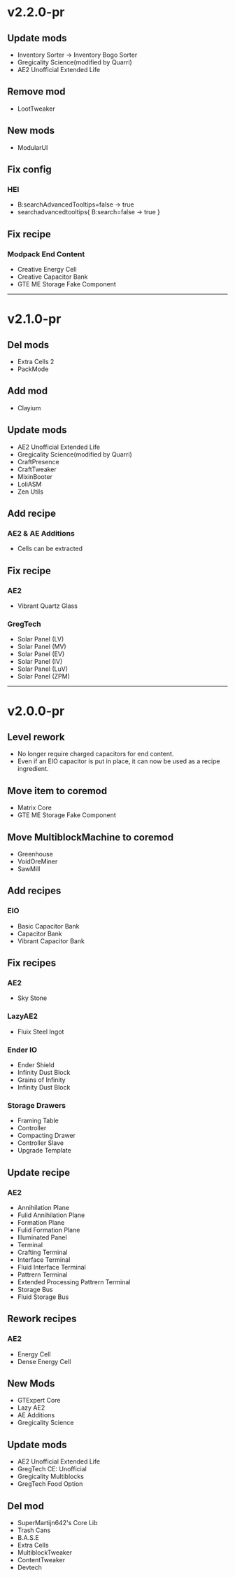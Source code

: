 # v2.2.0-pr
## Update mods
* Inventory Sorter -> Inventory Bogo Sorter
* Gregicality Science(modified by Quarri)
* AE2 Unofficial Extended Life

## Remove mod
* LootTweaker

## New mods
* ModularUI

## Fix config
### HEI
* B:searchAdvancedTooltips=false -> true
* searchadvancedtooltips{ B:search=false -> true }

## Fix recipe
### Modpack End Content
* Creative Energy Cell
* Creative Capacitor Bank
* GTE ME Storage Fake Component

* * *

# v2.1.0-pr
## Del mods
* Extra Cells 2
* PackMode

## Add mod
* Clayium

## Update mods
* AE2 Unofficial Extended Life
* Gregicality Science(modified by Quarri)
* CraftPresence
* CraftTweaker
* MixinBooter
* LoliASM
* Zen Utils

## Add recipe
### AE2 & AE Additions
* Cells can be extracted

## Fix recipe
### AE2
* Vibrant Quartz Glass

### GregTech
* Solar Panel (LV)
* Solar Panel (MV)
* Solar Panel (EV)
* Solar Panel (IV)
* Solar Panel (LuV)
* Solar Panel (ZPM)

* * *

# v2.0.0-pr
## Level rework
* No longer require charged capacitors for end content.
* Even if an EIO capacitor is put in place, it can now be used as a recipe ingredient.

## Move item to coremod
* Matrix Core
* GTE ME Storage Fake Component

## Move MultiblockMachine to coremod
* Greenhouse
* VoidOreMiner
* SawMill

## Add recipes
### EIO
* Basic Capacitor Bank
* Capacitor Bank
* Vibrant Capacitor Bank

## Fix recipes
### AE2
* Sky Stone

### LazyAE2
* Fluix Steel Ingot

### Ender IO
* Ender Shield
* Infinity Dust Block
* Grains of Infinity
* Infinity Dust Block

### Storage Drawers
* Framing Table
* Controller
* Compacting Drawer
* Controller Slave
* Upgrade Template

## Update recipe
### AE2
* Annihilation Plane
* Fulid Annihilation Plane
* Formation Plane
* Fulid Formation Plane
* Illuminated Panel
* Terminal
* Crafting Terminal
* Interface Terminal
* Fluid Interface Terminal
* Pattrern Terminal
* Extended Processing Pattrern Terminal
* Storage Bus
* Fluid Storage Bus

## Rework recipes
### AE2
* Energy Cell
* Dense Energy Cell

## New Mods
* GTExpert Core
* Lazy AE2
* AE Additions
* Gregicality Science

## Update mods
* AE2 Unofficial Extended Life
* GregTech CE: Unofficial
* Gregicality Multiblocks
* GregTech Food Option

## Del mod
* SuperMartijn642's Core Lib
* Trash Cans
* B.A.S.E
* Extra Cells
* MultiblockTweaker
* ContentTweaker
* Devtech
